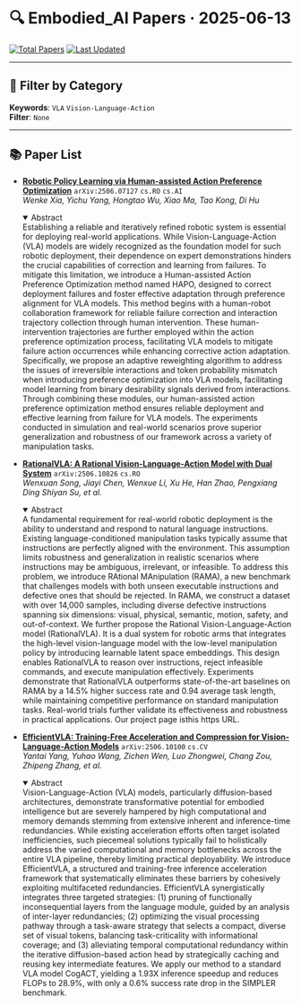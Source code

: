 # 🔍 Embodied_AI Papers · 2025-06-13

[![Total Papers](https://img.shields.io/badge/Papers-3-2688EB)]()
[![Last Updated](https://img.shields.io/badge/dynamic/json?url=https://api.github.com/repos/tavish9/awesome-daily-AI-arxiv/commits/main&query=%24.commit.author.date&label=updated&color=orange)]()

---

## 📌 Filter by Category
**Keywords**: `VLA` `Vision-Language-Action`  
**Filter**: `None`

---

## 📚 Paper List

- **[Robotic Policy Learning via Human-assisted Action Preference Optimization](https://arxiv.org/abs/2506.07127)**  `arXiv:2506.07127`  `cs.RO` `cs.AI`  
  _Wenke Xia, Yichu Yang, Hongtao Wu, Xiao Ma, Tao Kong, Di Hu_
  <details open><summary>Abstract</summary>
  Establishing a reliable and iteratively refined robotic system is essential for deploying real-world applications. While Vision-Language-Action (VLA) models are widely recognized as the foundation model for such robotic deployment, their dependence on expert demonstrations hinders the crucial capabilities of correction and learning from failures. To mitigate this limitation, we introduce a Human-assisted Action Preference Optimization method named HAPO, designed to correct deployment failures and foster effective adaptation through preference alignment for VLA models. This method begins with a human-robot collaboration framework for reliable failure correction and interaction trajectory collection through human intervention. These human-intervention trajectories are further employed within the action preference optimization process, facilitating VLA models to mitigate failure action occurrences while enhancing corrective action adaptation. Specifically, we propose an adaptive reweighting algorithm to address the issues of irreversible interactions and token probability mismatch when introducing preference optimization into VLA models, facilitating model learning from binary desirability signals derived from interactions. Through combining these modules, our human-assisted action preference optimization method ensures reliable deployment and effective learning from failure for VLA models. The experiments conducted in simulation and real-world scenarios prove superior generalization and robustness of our framework across a variety of manipulation tasks.
  </details>

- **[RationalVLA: A Rational Vision-Language-Action Model with Dual System](https://arxiv.org/abs/2506.10826)**  `arXiv:2506.10826`  `cs.RO`  
  _Wenxuan Song, Jiayi Chen, Wenxue Li, Xu He, Han Zhao, Pengxiang Ding Shiyan Su, et al._
  <details open><summary>Abstract</summary>
  A fundamental requirement for real-world robotic deployment is the ability to understand and respond to natural language instructions. Existing language-conditioned manipulation tasks typically assume that instructions are perfectly aligned with the environment. This assumption limits robustness and generalization in realistic scenarios where instructions may be ambiguous, irrelevant, or infeasible. To address this problem, we introduce RAtional MAnipulation (RAMA), a new benchmark that challenges models with both unseen executable instructions and defective ones that should be rejected. In RAMA, we construct a dataset with over 14,000 samples, including diverse defective instructions spanning six dimensions: visual, physical, semantic, motion, safety, and out-of-context. We further propose the Rational Vision-Language-Action model (RationalVLA). It is a dual system for robotic arms that integrates the high-level vision-language model with the low-level manipulation policy by introducing learnable latent space embeddings. This design enables RationalVLA to reason over instructions, reject infeasible commands, and execute manipulation effectively. Experiments demonstrate that RationalVLA outperforms state-of-the-art baselines on RAMA by a 14.5% higher success rate and 0.94 average task length, while maintaining competitive performance on standard manipulation tasks. Real-world trials further validate its effectiveness and robustness in practical applications. Our project page isthis https URL.
  </details>

- **[EfficientVLA: Training-Free Acceleration and Compression for Vision-Language-Action Models](https://arxiv.org/abs/2506.10100)**  `arXiv:2506.10100`  `cs.CV`  
  _Yantai Yang, Yuhao Wang, Zichen Wen, Luo Zhongwei, Chang Zou, Zhipeng Zhang, et al._
  <details open><summary>Abstract</summary>
  Vision-Language-Action (VLA) models, particularly diffusion-based architectures, demonstrate transformative potential for embodied intelligence but are severely hampered by high computational and memory demands stemming from extensive inherent and inference-time redundancies. While existing acceleration efforts often target isolated inefficiencies, such piecemeal solutions typically fail to holistically address the varied computational and memory bottlenecks across the entire VLA pipeline, thereby limiting practical deployability. We introduce EfficientVLA, a structured and training-free inference acceleration framework that systematically eliminates these barriers by cohesively exploiting multifaceted redundancies. EfficientVLA synergistically integrates three targeted strategies: (1) pruning of functionally inconsequential layers from the language module, guided by an analysis of inter-layer redundancies; (2) optimizing the visual processing pathway through a task-aware strategy that selects a compact, diverse set of visual tokens, balancing task-criticality with informational coverage; and (3) alleviating temporal computational redundancy within the iterative diffusion-based action head by strategically caching and reusing key intermediate features. We apply our method to a standard VLA model CogACT, yielding a 1.93X inference speedup and reduces FLOPs to 28.9%, with only a 0.6% success rate drop in the SIMPLER benchmark.
  </details>
